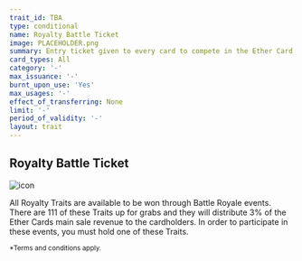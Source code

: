 ```yaml
---
trait_id: TBA
type: conditional
name: Royalty Battle Ticket
image: PLACEHOLDER.png
summary: Entry ticket given to every card to compete in the Ether Card Battle Royale event to try and win one of the 3% Royalty Traits.
card_types: All
category: '-'
max_issuance: '-'
burnt_upon_use: 'Yes'
max_usages: '-'
effect_of_transferring: None
limit: '-'
period_of_validity: '-'
layout: trait
---
```


## Royalty Battle Ticket

![icon](/assets/images/trait-icons/{{page.image}})

All Royalty Traits are available to be won through Battle Royale events. There are 111 of these Traits up for grabs and they will distribute 3% of the Ether Cards main sale revenue to the cardholders. In order to participate in these events, you must hold one of these Traits.

<small>*Terms and conditions apply.</small>


